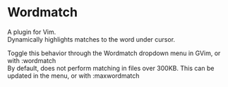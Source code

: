 # Wordmatch
A plugin for Vim.    
Dynamically highlights matches to the word under cursor.     
    
Toggle this behavior through the Wordmatch dropdown menu in GVim, or with :wordmatch    
By default, does not perform matching in files over 300KB. This can be updated in the menu, or with :maxwordmatch
